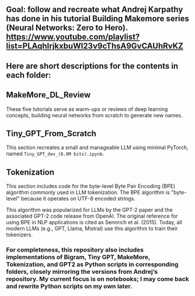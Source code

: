 ## Goal: follow and recreate what Andrej Karpathy has done in his tutorial Building Makemore series (Neural Networks: Zero to Hero). https://www.youtube.com/playlist?list=PLAqhIrjkxbuWI23v9cThsA9GvCAUhRvKZ

## Here are short descriptions for the contents in each folder: 

## MakeMore_DL_Review

These five tutorials serve as warm-ups or reviews of deep learning concepts, building neural networks from scratch to generate new names.

## Tiny_GPT_From_Scratch

This section recreates a small and manageable LLM using minimal PyTorch, named `Tiny_GPT_dev_(8.9M bits).ipynb`.

## Tokenization

This section includes code for the byte-level Byte Pair Encoding (BPE) algorithm commonly used in LLM tokenization. The BPE algorithm is "byte-level" because it operates on UTF-8 encoded strings.

This algorithm was popularized for LLMs by the GPT-2 paper and the associated GPT-2 code release from OpenAI. The original reference for using BPE in NLP applications is cited as Sennrich et al. (2015). Today, all modern LLMs (e.g., GPT, Llama, Mistral) use this algorithm to train their tokenizers.

### For completeness, this repository also includes implementations of Bigram, Tiny GPT, MakeMore, Tokenization, and GPT2 as Python scripts in corresponding folders, closely mirroring the versions from Andrej’s repository. My current focus is on notebooks; I may come back and rewrite Python scripts on my own later. 

